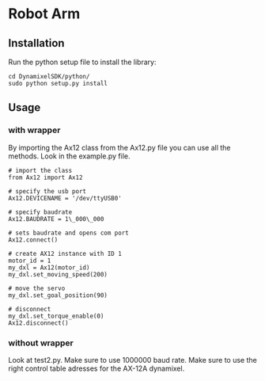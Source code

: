 # Robot Arm

## Installation

Run the python setup file to install the library:

	cd DynamixelSDK/python/
	sudo python setup.py install

## Usage

### with wrapper

By importing the Ax12 class from the Ax12.py file you can use all the methods.
Look in the example.py file.
	
	# import the class
	from Ax12 import Ax12

	# specify the usb port
	Ax12.DEVICENAME = '/dev/ttyUSB0'

	# specify baudrate
	Ax12.BAUDRATE = 1\_000\_000

	# sets baudrate and opens com port
	Ax12.connect()

	# create AX12 instance with ID 1 
	motor_id = 1
	my_dxl = Ax12(motor_id)  
	my_dxl.set_moving_speed(200)

	# move the servo
	my_dxl.set_goal_position(90)

	# disconnect
	my_dxl.set_torque_enable(0)
	Ax12.disconnect()

### without wrapper

Look at test2.py. Make sure to use 1000000 baud rate. Make sure to use the right control table adresses for the AX-12A dynamixel.
